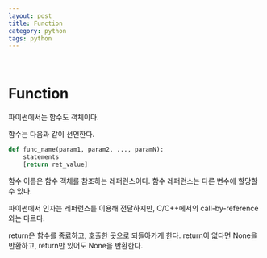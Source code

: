 ```yaml
---
layout: post
title: Function
category: python
tags: python
---
```


&nbsp;

# Function

파이썬에서는 함수도 객체이다.

함수는 다음과 같이 선언한다.

```python
def func_name(param1, param2, ..., paramN):
    statements
    [return ret_value]
```

함수 이름은 함수 객체를 참조하는 레퍼런스이다. 함수 레퍼런스는 다른 변수에 할당할 수 있다.

파이썬에서 인자는 레퍼런스를 이용해 전달하지만, C/C++에서의 call-by-reference와는 다르다. 

return은 함수를 종료하고, 호출한 곳으로 되돌아가게 한다. return이 없다면 None을 반환하고, return만 있어도 None을 반환한다.

